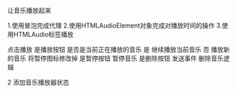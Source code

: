 让音乐播放起来

1.使用冒泡完成代理
2.使用HTMLAudioElement对象完成对播放时间的操作
3.使用HTMLAudio标签播放



点击播放    是播放按钮  是否是当前正在播放的音乐 是 继续播放当前音乐
                                          否 播放新的音乐 将暂停图标修改掉
          是暂停按钮  暂停音乐
          是删除按钮  发送事件 删除音乐逻辑


2 添加音乐播放器状态